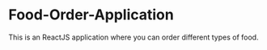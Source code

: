 # Food-Order-Application
This is an ReactJS application where you can order different types of food.
